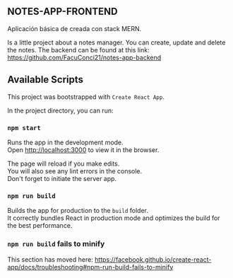 ## NOTES-APP-FRONTEND

Aplicación básica de creada con stack MERN.

Is a little project about a notes manager. You can create, update and delete the notes.
The backend can be found at this link: <br />
https://github.com/FacuConci21/notes-app-backend

## Available Scripts

This project was bootstrapped with `Create React App`.

In the project directory, you can run:

### `npm start`

Runs the app in the development mode.<br />
Open [http://localhost:3000](http://localhost:3000) to view it in the browser.

The page will reload if you make edits.<br />
You will also see any lint errors in the console.<br/>
Don't forget to initiate the server app.

### `npm run build`

Builds the app for production to the `build` folder.<br />
It correctly bundles React in production mode and optimizes the build for the best performance.

### `npm run build` fails to minify

This section has moved here: https://facebook.github.io/create-react-app/docs/troubleshooting#npm-run-build-fails-to-minify
